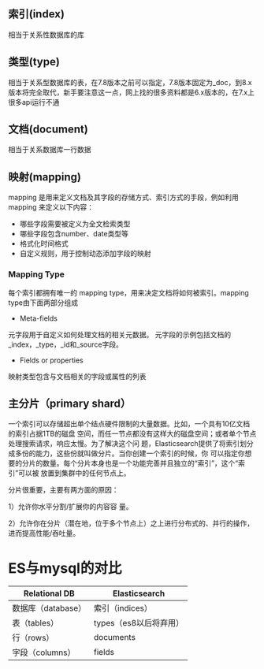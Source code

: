 ## 索引(index)

相当于关系性数据库的库

## 类型(type)

相当于关系型数据库的表，在7.8版本之前可以指定，7.8版本固定为_doc，到8.x版本将完全取代，新手要注意这一点，网上找的很多资料都是6.x版本的，在7.x上很多api运行不通

## 文档(document)

相当于关系数据库一行数据

## 映射(mapping)

mapping 是用来定义文档及其字段的存储方式、索引方式的手段，例如利用mapping 来定义以下内容：

- 哪些字段需要被定义为全文检索类型
- 哪些字段包含number、date类型等
- 格式化时间格式
- 自定义规则，用于控制动态添加字段的映射

### Mapping Type

每个索引都拥有唯一的 mapping type，用来决定文档将如何被索引。mapping type由下面两部分组成

- Meta-fields

元字段用于自定义如何处理文档的相关元数据。 元字段的示例包括文档的_index，_type，_id和_source字段。

- Fields or properties

映射类型包含与文档相关的字段或属性的列表

## 主分片（primary shard）

⼀个索引可以存储超出单个结点硬件限制的⼤量数据。⽐如，⼀个具有10亿⽂档的索引占据1TB的磁盘 空间，⽽任⼀节点都没有这样⼤的磁盘空间；或者单个节点处理搜索请求，响应太慢。为了解决这个问 题，Elasticsearch提供了将索引划分成多份的能⼒，这些份就叫做分⽚。当你创建⼀个索引的时候，你 可以指定你想要的分⽚的数量。每个分⽚本身也是⼀个功能完善并且独⽴的“索引”，这个“索引”可以被 放置到集群中的任何节点上。

分片很重要，主要有两⽅⾯的原因：

1）允许你⽔平分割/扩展你的内容容 量。

2）允许你在分⽚（潜在地，位于多个节点上）之上进行分布式的、并行的操作，进而提⾼性能/吞吐量。


# ES与mysql的对比

| Relational DB      | Elasticsearch          |
| ------------------ | ---------------------- |
| 数据库（database） | 索引（indices）        |
| 表（tables）       | types（es8以后将弃用） |
| 行（rows）         | documents              |
| 字段（columns）    | fields                 |
